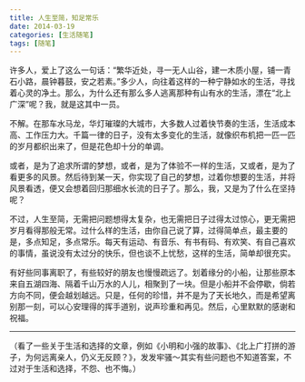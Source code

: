 ```yaml
---
title: 人生至简，知足常乐
date: 2014-03-19
categories: [生活随笔]
tags: [随笔]
---
```


许多人，爱上了这么一句话：“繁华近处，寻一无人山谷，建一木质小屋，铺一青石小路，晨钟暮鼓，安之若素。”多少人，向往着这样的一种宁静如水的生活，寻找着心灵的净土。那么，为什么还有那么多人逃离那种有山有水的生活，漂在“北上广深”呢？我，就是这其中一员。

不解。在那车水马龙，华灯璀璨的大城市，大多数人过着快节奏的生活，生活成本高、工作压力大。千篇一律的日子，没有太多变化的生活，就像织布机把一匹一匹的岁月都织出来了，但是花色却十分的单调。

或者，是为了追求所谓的梦想，或者，是为了体验不一样的生活，又或者，是为了看更多的风景。然后待到某一天，你实现了自己的梦想，过着你想要的生活，并将风景看透，便又会想着回归那细水长流的日子了。那么，我，又是为了什么在坚持呢？

不过，人生至简，无需把问题想得太复杂，也无需把日子过得太过惊心，更无需把岁月看得那般无常。过什么样的生活，由你自己说了算，过得简单点，最主要的是，多点知足，多点常乐。每天有运动、有音乐、有书有码、有欢笑、有自己喜欢的事情，虽说没有太过分的快乐，但也谈不上忧愁，这样的生活，简单却很充实。

有好些同事离职了，有些较好的朋友也慢慢疏远了。划着缘分的小船，让那些原本来自五湖四海、隔着千山万水的人儿，相聚到了一块。但是小船并不会停歇，倘若方向不同，便会越划越远。只是，任何的珍惜，并不是为了天长地久，而是希望离别那一刻，可以心安理得的挥手道别，说声珍重和再见。然后，心里默默的感谢和祝福。

---

（看了一些关于生活和选择的文章，例如《小明和小强的故事》、《北上广打拼的游子，为何远离亲人，仍义无反顾？》，发发牢骚～其实有些问题也不知道答案，不过对于生活和选择，不怨、也不悔。）
